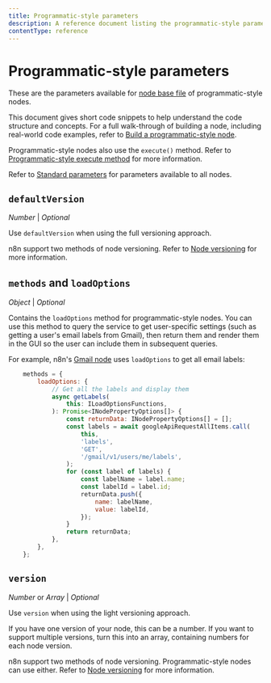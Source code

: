```yaml
---
title: Programmatic-style parameters
description: A reference document listing the programmatic-style parameters of the node base file.
contentType: reference
---
```


# Programmatic-style parameters

These are the parameters available for [node base file](/integrations/creating-nodes/build/reference/node-base-files/index.md) of programmatic-style nodes.

This document gives short code snippets to help understand the code structure and concepts. For a full walk-through of building a node, including real-world code examples, refer to [Build a programmatic-style node](/integrations/creating-nodes/build/programmatic-style-node.md).

Programmatic-style nodes also use the `execute()` method. Refer to [Programmatic-style execute method](/integrations/creating-nodes/build/reference/node-base-files/programmatic-style-execute-method.md) for more information.

Refer to [Standard parameters](/integrations/creating-nodes/build/reference/node-base-files/standard-parameters.md) for parameters available to all nodes.

## `defaultVersion`

_Number_ | _Optional_

Use `defaultVersion` when using the full versioning approach.

n8n support two methods of node versioning. Refer to [Node versioning](/integrations/creating-nodes/build/reference/node-versioning.md) for more information.

## `methods` and `loadOptions`

_Object_ | _Optional_

Contains the `loadOptions` method for programmatic-style nodes. You can use this method to query the service to get user-specific settings (such as getting a user's email labels from Gmail), then return them and render them in the GUI so the user can include them in subsequent queries.

For example, n8n's [Gmail node](https://github.com/n8n-io/n8n/blob/master/packages/nodes-base/nodes/Google/Gmail/Gmail.node.ts) uses `loadOptions` to get all email labels:

```js
	methods = {
		loadOptions: {
			// Get all the labels and display them
			async getLabels(
				this: ILoadOptionsFunctions,
			): Promise<INodePropertyOptions[]> {
				const returnData: INodePropertyOptions[] = [];
				const labels = await googleApiRequestAllItems.call(
					this,
					'labels',
					'GET',
					'/gmail/v1/users/me/labels',
				);
				for (const label of labels) {
					const labelName = label.name;
					const labelId = label.id;
					returnData.push({
						name: labelName,
						value: labelId,
					});
				}
				return returnData;
			},
		},
	};
```

## `version`

_Number_ or _Array_ | _Optional_

Use `version` when using the light versioning approach.

If you have one version of your node, this can be a number. If you want to support multiple versions, turn this into an array, containing numbers for each node version.

n8n support two methods of node versioning. Programmatic-style nodes can use either. Refer to [Node versioning](/integrations/creating-nodes/build/reference/node-versioning.md) for more information.

